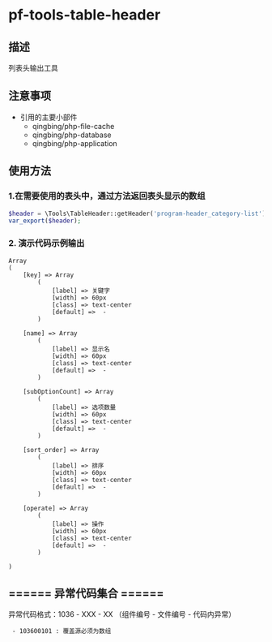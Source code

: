 # pf-tools-table-header
## 描述
列表头输出工具

## 注意事项
- 引用的主要小部件
    - qingbing/php-file-cache
    - qingbing/php-database
    - qingbing/php-application

## 使用方法
### 1.在需要使用的表头中，通过方法返回表头显示的数组 
```php
$header = \Tools\TableHeader::getHeader('program-header_category-list');
var_export($header);

```
### 2. 演示代码示例输出
```text
Array
(
    [key] => Array
        (
            [label] => 关键字
            [width] => 60px
            [class] => text-center
            [default] =>  - 
        )

    [name] => Array
        (
            [label] => 显示名
            [width] => 60px
            [class] => text-center
            [default] =>  - 
        )

    [subOptionCount] => Array
        (
            [label] => 选项数量
            [width] => 60px
            [class] => text-center
            [default] =>  - 
        )

    [sort_order] => Array
        (
            [label] => 排序
            [width] => 60px
            [class] => text-center
            [default] =>  - 
        )

    [operate] => Array
        (
            [label] => 操作
            [width] => 60px
            [class] => text-center
            [default] =>  - 
        )

)
```

## ====== 异常代码集合 ======

异常代码格式：1036 - XXX - XX （组件编号 - 文件编号 - 代码内异常）
```
 - 103600101 : 覆盖源必须为数组
```